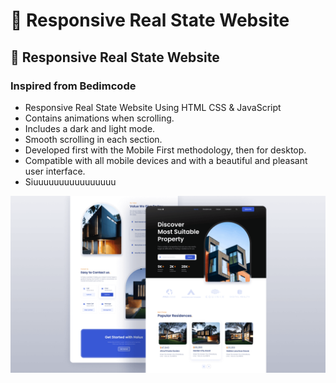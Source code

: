 # 🏡 Responsive Real State Website
## 🏡 Responsive Real State Website
### Inspired from Bedimcode

- Responsive Real State Website Using HTML CSS & JavaScript
- Contains animations when scrolling.
- Includes a dark and light mode.
- Smooth scrolling in each section.
- Developed first with the Mobile First methodology, then for desktop.
- Compatible with all mobile devices and with a beautiful and pleasant user interface.
- Siuuuuuuuuuuuuuuuu

![preview img](/preview.png)
